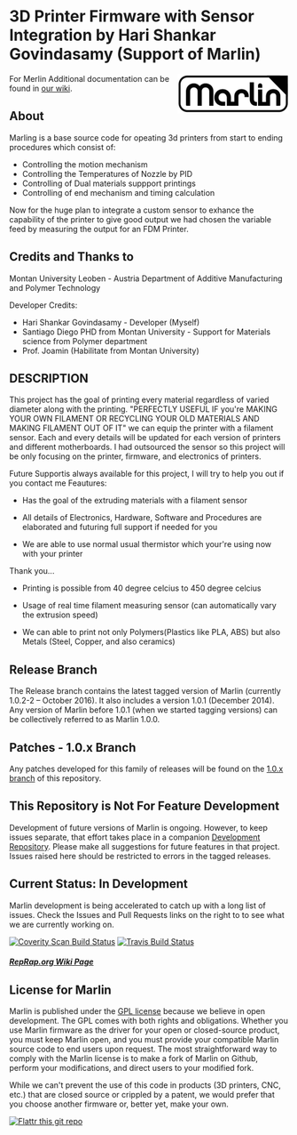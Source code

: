 # 3D Printer Firmware with Sensor Integration by Hari Shankar Govindasamy (Support of Marlin)
<img align="right" src="Documentation/Logo/Marlin%20Logo%20GitHub.png" />

For Merlin Additional documentation can be found in [our wiki](https://github.com/MarlinFirmware/Marlin/wiki/Main-Page).


## About
Marling is a base source code for opeating 3d printers from start to ending procedures which consist of:
- Controlling the motion mechanism
- Controlling the Temperatures of Nozzle by PID
- Controlling of Dual materials suppport printings
- Controlling of end mechanism and timing calculation

Now for the huge plan to integrate a custom sensor to exhance the capability of the printer to give good output 
we had chosen the variable feed by measuring the output for an FDM Printer.

## Credits and Thanks to
Montan University Leoben - Austria
Department of Additive Manufacturing and Polymer Technology

Developer Credits:
 - Hari Shankar Govindasamy - Developer (Myself)
 - Santiago Diego PHD from Montan University - Support for Materials science from Polymer department
 - Prof. Joamin (Habilitate from Montan University)

## DESCRIPTION
This project has the goal of printing every material regardless of varied diameter along with the printing.
"PERFECTLY USEFUL IF you're MAKING YOUR OWN FILAMENT OR RECYCLING YOUR OLD MATERIALS AND MAKING FILAMENT OUT OF IT"
we can equip the printer with a filament sensor. Each and every details will be updated for each version of printers and different motherboards.
I had outsourced the sensor so this project
will be only focusing on the printer, firmware, and electronics of printers.

Future Supportis always available for this project, I will try to help you out if you contact me
Feautures:
- Has the goal of the extruding materials with a filament sensor

- All details of Electronics, Hardware, Software and Procedures are elaborated and futuring full support if needed for you

- We are able to use normal usual thermistor which your're using now with your printer 

Thank you...
- Printing is possible from 40 degree celcius to 450 degree celcius

- Usage of real time filament measuring sensor (can automatically vary the extrusion speed)

- We can able to print not only Polymers(Plastics like PLA, ABS) but also Metals (Steel,
    Copper, and also ceramics)

## Release Branch

The Release branch contains the latest tagged version of Marlin (currently 1.0.2-2 – October 2016). It also includes a version 1.0.1 (December 2014). Any version of Marlin before 1.0.1 (when we started tagging versions) can be collectively referred to as Marlin 1.0.0.

## Patches - 1.0.x Branch

Any patches developed for this family of releases will be found on the [1.0.x branch](https://github.com/MarlinFirmware/Marlin/tree/1.0.x) of this repository.

## This Repository is Not For Feature Development

Development of future versions of Marlin is ongoing. However, to keep issues separate, that effort takes place in a companion [Development Repository](https://github.com/MarlinFirmware/MarlinDev/). Please make all suggestions for future features in that project. Issues raised here should be restricted to errors in the tagged releases.

## Current Status: In Development

Marlin development is being accelerated to catch up with a long list of issues. Check the Issues and Pull Requests links on the right to to see what we are currently working on.

[![Coverity Scan Build Status](https://scan.coverity.com/projects/2224/badge.svg)](https://scan.coverity.com/projects/2224)
[![Travis Build Status](https://travis-ci.org/MarlinFirmware/Marlin.svg)](https://travis-ci.org/MarlinFirmware/Marlin)

##### [RepRap.org Wiki Page](http://reprap.org/wiki/Marlin)


## License for Marlin

Marlin is published under the [GPL license](/COPYING.md) because we believe in open development. The GPL comes with both rights and obligations. Whether you use Marlin firmware as the driver for your open or closed-source product, you must keep Marlin open, and you must provide your compatible Marlin source code to end users upon request. The most straightforward way to comply with the Marlin license is to make a fork of Marlin on Github, perform your modifications, and direct users to your modified fork.

While we can't prevent the use of this code in products (3D printers, CNC, etc.) that are closed source or crippled by a patent, we would prefer that you choose another firmware or, better yet, make your own.

[![Flattr this git repo](http://api.flattr.com/button/flattr-badge-large.png)](https://flattr.com/submit/auto?user_id=ErikZalm&url=https://github.com/MarlinFirmware/Marlin&title=Marlin&language=&tags=github&category=software)
